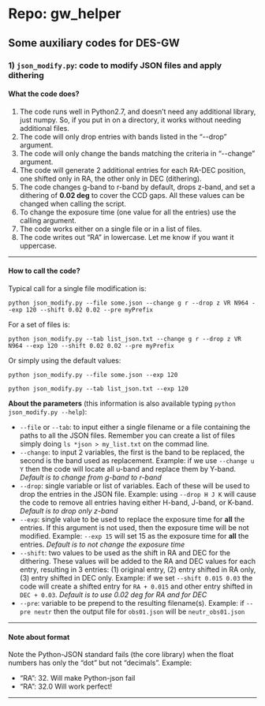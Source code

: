 # Repo: gw_helper
## Some auxiliary codes for DES-GW

### 1) `json_modify.py`: code to modify JSON files and apply dithering

#### What the code does?
1) The code runs well in Python2.7, and doesn’t need any additional library, just numpy. So, if you put in on a directory, it works without needing additional files.
1) The code will only drop entries with bands listed in the “--drop” argument.
1) The code will only change the bands matching the criteria in “--change” argument.
1) The code will generate 2 additional entries for each RA-DEC position, one shifted only in RA, the other only in DEC (dithering).
1) The code changes g-band to r-band by default, drops z-band, and set a dithering of **0.02 deg** to cover the CCD gaps. All these values can be changed when calling the script.
1) To change the exposure time (one value for all the entries) use the calling argument.
1) The code works either on a single file or in a list of files.
1) The code writes out “RA” in lowercase. Let me know if you want it uppercase.

------------------------------------------------
#### How to call the code?

Typical call for a single file modification is:

`python json_modify.py --file some.json --change g r --drop z VR N964 --exp 120 --shift 0.02 0.02 --pre myPrefix`

For a set of files is:

`python json_modify.py --tab list_json.txt --change g r --drop z VR N964 --exp 120 --shift 0.02 0.02 --pre myPrefix`

Or simply using the default values:

`python json_modify.py --file some.json --exp 120`

`python json_modify.py --tab list_json.txt --exp 120`

**About the parameters** (this information is also available typing `python json_modify.py --help`):
  * `--file` or `--tab`: to input either a single filename or a file containing the paths to all the JSON files. Remember you can create a list of files simply doing `ls *json > my_list.txt` on the commad line.
  * `--change`: to input 2 variables, the first is the band to be replaced, the second is the band used as replacement. Example: if we use `--change u Y` then the code will locate all u-band and replace them by Y-band. *Default is to change from g-band to r-band*
  * `--drop`: single variable or list of variables. Each of these will be used to drop the entries in the JSON file. Example: using `--drop H J K` will cause the code to remove all entries having either H-band, J-band, or K-band. *Default is to drop only z-band*
  * `--exp`: single value to be used to replace the exposure time for **all** the entries. If this argument is not used, then the exposure time will be not modified. Example: `--exp 15` will set 15 as the exposure time for **all** the entries. *Default is to not change the exposure time*
  * `--shift`: two values to be used as the shift in RA and DEC for the dithering. These values will be added to the RA and DEC values for each entry, resulting in 3 entries: (1) original entry, (2) entry shifted in RA only, (3) entry shifted in DEC only. Example: if we set `--shift 0.015 0.03` the code will create a shifted entry for `RA + 0.015` and other entry shifted in `DEC + 0.03`. *Default is to use 0.02 deg for RA and for DEC*
  * `--pre`: variable to be prepend to the resulting filename(s). Example: if `--pre neutr` then the output file for `obs01.json` will be `neutr_obs01.json`

------------------------------------------------
#### Note about format
Note the Python-JSON standard fails (the core library) when the float numbers has only the “dot” but not “decimals”.
Example:
* “RA”: 32.    Will make Python-json fail
* “RA”: 32.0    Will work perfect!
------------------------------------------------
